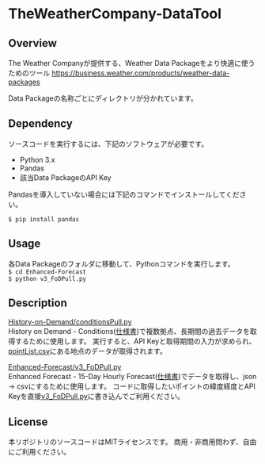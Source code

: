 # TheWeatherCompany-DataTool


## Overview
The Weather Companyが提供する、Weather Data Packageをより快適に使うためのツール
https://business.weather.com/products/weather-data-packages

Data Packageの名称ごとにディレクトリが分かれています。

## Dependency
ソースコードを実行するには、下記のソフトウェアが必要です。

- Python 3.x
- Pandas
- 該当Data PackageのAPI Key

Pandasを導入していない場合には下記のコマンドでインストールしてください。

`$ pip install pandas`

## Usage
各Data Packageのフォルダに移動して、Pythonコマンドを実行します。  
`$ cd Enhanced-Forecast`  
`$ python v3_FoDPull.py`

## Description
[History-on-Demand/conditionsPull.py](https://github.com/thayate/TheWeatherCompany-DataTool/blob/master/History-on-Demand/conditionsPull.py)  
History on Demand - Conditions([仕様書](https://ibm.co/v3rHoDc))で複数拠点、長期間の過去データを取得するために使用します。
実行すると、API Keyと取得期間の入力が求められ、[pointList.csv](https://github.com/thayate/TheWeatherCompany-DataTool/blob/master/History-on-Demand/pointList.csv)にある地点のデータが取得されます。

[Enhanced-Forecast/v3_FoDPull.py](https://github.com/thayate/TheWeatherCompany-DataTool/blob/master/Enhanced-Forecast/v3_FoDPull.py)  
Enhanced Forecast - 15-Day Hourly Forecast([仕様書](https://ibm.co/v3HFap))でデータを取得し、json -> csvにするために使用します。
コードに取得したいポイントの緯度経度とAPI Keyを直接[v3_FoDPull.py](https://github.com/thayate/TheWeatherCompany-DataTool/blob/master/Enhanced-Forecast/v3_FoDPull.py)に書き込んでご利用ください。

## License
本リポジトリのソースコードはMITライセンスです。 商用・非商用問わず、自由にご利用ください。

